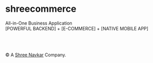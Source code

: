 # shreecommerce
All-in-One Business Application <br/>
[POWERFUL BACKEND] + [E-COMMERCE] + [NATIVE MOBILE APP]




<br/><br/><br/>
&copy; A <a target="_blank" href="http://www.shreenavkar.com">Shree Navkar</a> Company.
